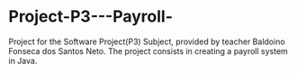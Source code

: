 # Project-P3---Payroll-
Project for the Software Project(P3) Subject, provided by teacher Baldoino Fonseca dos Santos Neto.
The project consists in creating a payroll system in Java. 
